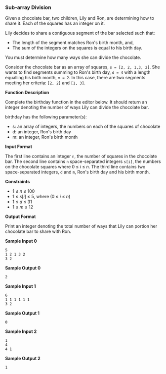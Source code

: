 ### __Sub-array Division__

Given a chocolate bar, two children, Lily and Ron, are determining how to share it. Each of the squares has an integer on it.

Lily decides to share a contiguous segment of the bar selected such that:

- The length of the segment matches Ron's birth month, and,
- The sum of the integers on the squares is equal to his birth day.

You must determine how many ways she can divide the chocolate.

Consider the chocolate bar as an array of squares, `s = [2, 2, 1,3, 2]`. She wants to find segments summing to Ron's birth day, `d = 4` with a length equalling his birth month, `m = 2`. In this case, there are two segments meeting her criteria: `[2, 2]` and `[1, 3]`.

__Function Description__

Complete the birthday function in the editor below. It should return an integer denoting the number of ways Lily can divide the chocolate bar.

birthday has the following parameter(s):

- s: an array of integers, the numbers on each of the squares of chocolate
- d: an integer, Ron's birth day
- m: an integer, Ron's birth month

__Input Format__

The first line contains an integer `n`, the number of squares in the chocolate bar.
The second line contains `n` space-separated integers `s[i]`, the numbers on the chocolate squares where 0 &le; _i_ &le; _n_.
The third line contains two space-separated integers, `d` and `m`, Ron's birth day and his birth month.

__Constraints__

- 1 &le; _n_ &le; 100
- 1 &le; _s_[_i_] &le; 5, where (0 &le; _i_ &le; _n_)
- 1 &le; _d_ &le; 31
- 1 &le; _m_ &le; 12

__Output Format__

Print an integer denoting the total number of ways that Lily can portion her chocolate bar to share with Ron.

__Sample Input 0__

```
5
1 2 1 3 2
3 2
```

__Sample Output 0__
```
2
```

__Sample Input 1__
```
6
1 1 1 1 1 1
3 2
```

__Sample Output 1__
```
0
```

__Sample Input 2__

```
1
4
4 1
```

__Sample Output 2__
```
1
```